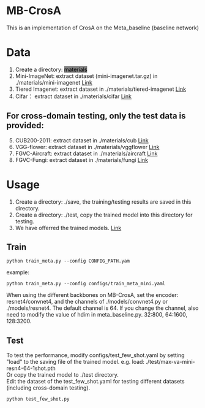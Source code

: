 # MB-CrosA
This is an implementation of CrosA on the Meta_baseline (baseline network)

# Data
1. Create a directory: <mark style="background-color: gray">materials</mark>
2. Mini-ImageNet: extract dataset (mini-imagenet.tar.gz) in ./materials/mini-imagenet  [Link](https://drive.google.com/file/d/1uvE6rG_QM_tIUViEqN08filSkyYHsfpU/view)
3. Tiered Imagenet: extract dataset in ./materials/tiered-imagenet  [Link](https://drive.google.com/file/d/1Y54Nwimfilhf245BaTnyZ7x16hnNc0B5/view)
4. Cifar： extract dataset in ./materials/cifar [Link](https://drive.google.com/file/d/1JfnX_8MIHHOdmiOTX96B8IGSgR8d6hZL/view)
## For cross-domain testing, only the test data is provided:
5. CUB200-2011: extract dataset in ./materials/cub  [Link](https://drive.google.com/file/d/17P0W-pTWPZUvN5Ul8MYxxzduXAz-LpDM/view)
6. VGG-flower: extract dataset in ./materials/vggflower  [Link](https://drive.google.com/file/d/1czK3osLvtyfa6YHQciPadC6QZllvbPL7/view)
7. FGVC-Aircraft: extract dataset in ./materials/aircraft  [Link](https://drive.google.com/file/d/1sb-xvQC2b1xXkecEWc2BX5JK2bIoHd-W/view)
8. FGVC-Fungi: extract dataset in ./materials/fungi  [Link](https://drive.google.com/file/d/1y9jl3xHKj3_9tNfuvpsGj196rBgCErZV/view)

# Usage
1. Create a directory: ./save, the training/testing results are saved in this directory.
2. Create a directory: ./test, copy the trained model into this directory for testing.
3. We have offerred the trained models. [Link](https://drive.google.com/drive/folders/1PTcUwVxuBRHVWkI2dTo_Ls00lZsrn1Zr)
## Train
```
python train_meta.py --config CONFIG_PATH.yam
```
example:
```
python train_meta.py --config configs/train_meta_mini.yaml
```
When using the different backbones on MB-CrosA, set the encoder: resnet4/convnet4, and the channels of ./models/convnet4.py or ./models/resnet4. The default channel is 64.
If you change the channel, also need to modify the value of hdim in meta_baseline.py.  32:800, 64:1600, 128:3200.
## Test
To test the performance, modify configs/test_few_shot.yaml by setting "load" to the saving file of the trained model. e.g. load: ./test/max-va-mini-resn4-64-1shot.pth
<br>Or copy the trained model to ./test directory.
<br> Edit the dataset of the test_few_shot.yaml for testing different datasets (including cross-domain testing).
```
python test_few_shot.py
```
